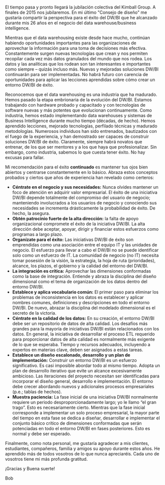 ﻿---
UniqueId: JpjtNSvDiZ
Title: "Consejo de diseño #178: Conceptos probados y ciertos para el éxito del DW-BI"
Url: 2015/conceptos-probados-y-ciertos-datawarehouse-businessintelligence.html
Date: 2017-01-06T02:15:23.8710000+01:00
SecondaryDate: 2015-10-01T00:00:00.0000000
Description: "Mi recomendación para el éxito continuado es mantener tus ojos bien abiertos y centrarse constantemente en lo básico. Abraza estos conceptos probados y ciertos que años de experiencia han revelado como certeros."
Author: Bob Becker
Category: Fundamentos Business Intelligence
RelatedUrl: http://www.kimballgroup.com/2015/10/design-tip-178-tried-and-true-concepts-for-dw-bi-success/
IsDraft: false

---
El tiempo pasa y pronto llegará la jubilación colectiva del Kimball Group. A finales de 2015 nos jubilaremos. En mi último "Consejo de diseño" me gustaría compartir la perspectiva para el éxito del DW/BI que he alcanzado durante mis 26 años en el negocio del data warehouse/business intelligence.

Mientras que el data warehousing existe desde hace mucho, continúan habiendo oportunidades importantes para las organizaciones de aprovechar la información para una toma de decisiones más efectiva. Constantemente surgen nuevas tecnologías que crean y nos permiten recopilar cada vez más datos granulados del mundo que nos rodea. Los datos y las analíticas que los rodean son tan interesantes e importantes como siempre – quizás incluso más. Nuevas y mejoradas soluciones DW/BI continuarán para ser implementadas. No habrá futuro con carencia de oportunidades para aplicar las lecciones aprendidas sobre cómo crear un entorno DW/BI de éxito.

Reconocemos que el data warehousing es una industria que ha madurado. Hemos pasado la etapa embrionaria de la evolución del DW/BI. Estamos trabajando con hardware probado y capacitado y con tecnologías de software nuevas y más potentes que evolucionan continuamente. Como industria, hemos estado implementando data warehouses y sistemas de Business Intelligence durante mucho tiempo (décadas, de hecho). Hemos aprendido lecciones, mejorado tecnologías, perfilado técnicas y madurado metodologías. Numerosos individuos han sido entrenados, bautizados con el fuego de la experiencia, y han demostrado ser capaces de construir soluciones DW/BI de éxito. Claramente, siempre habrá novatos que entrenar, de los que ser mentores y a los que haya que profesionalizar. Sin embargo, como industria, sabemos lo que cuesta tener éxito. No hay excusas para fallar.

Mi recomendación para el éxito **continuado** es mantener tus ojos bien abiertos y centrarse constantemente en lo básico. Abraza estos conceptos probados y ciertos que años de experiencia han revelado como certeros:

- **Céntrate en el negocio y sus necesidades:** Nunca olvides mantener un foco  de atención en adquirir valor empresarial. El éxito de una iniciativa DW/BI depende totalmente del compromiso del usuario de negocio; manteniendo involucrados a los usuarios de negocio y conociendo sus necesidades se incrementa drásticamente la probabilidad de éxito. De hecho, la asegura.
- **Obtén patrocinio fuerte de la alta dirección:** la falta de apoyo organizacional compromete el éxito de la iniciativa DW/BI. La alta dirección debe aceptar, apoyar, dirigir y financiar estos esfuerzos como programas a largo plazo.
- **Organízate para el éxito:** Las iniciativas DW/BI de éxito son emprendidas como una asociación entre el equipo IT y las unidades de negocio. El esfuerzo para llevar a cabo el DW/BI no se puede identificar solo como un esfuerzo de IT. La comunidad de negocio (no IT) necesita tomar posesión de la visión, la estrategia, la hoja de ruta (prioridades), alcance, los plazos, el gobierno y la calidad del entorno del DW/BI.
- **La integración es crítica:** Aprovechar las dimensiones conformadas como la base de integración. Entiende y abraza la disciplina del diseño dimensional como el tema de organización de los datos dentro del entorno DW/BI.
- **Establece y aplica vocabulario común:** El primer paso para eliminar los problemas de  inconsistencia en los datos es establecer y aplicar nombres comunes, definiciones y descripciones en todo el entorno DW/BI. De nuevo, abrazar la disciplina del modelado dimensional es el secreto de la victoria.
- **Céntrate en la calidad de los datos:** En su creación, el entorno DW/BI debe ser un repositorio de datos de alta calidad. Los desafíos más grandes para la mayoría de iniciativas DW/BI están relacionados con los datos. En general, la iniciativa de desarrollar el proceso ETL requerido para proporcionar datos de alta calidad es normalmente más exigente de lo que se esperaba. Tiempo y recursos adecuados, incluyendo a expertos en materias clave, deben ser asignados a estas tareas.
- **Establece un diseño escalonado, desarrollo y un plan de implementación:** Construir un entorno DW/BI es un esfuerzo significativo. Es casi imposible abordar todo al mismo tiempo.  Adopta un plan de desarrollo iterativo que evite  un alcance excesivamente ambicioso. Las iteraciones del proyecto necesitan ser identificadas para incorporar el diseño general, desarrollo e implementación. El entorno debe crecer abordando nuevos y adicionales procesos empresariales (p.e.; tablas de hechos).
- **Muestra paciencia:** La fase inicial de una iniciativa DW/BI normalmente requiere un periodo desproporcionadamente largo; yo le llamo “el gran trago”. Esto es necesariamente cierto. Mientras que la fase inicial corresponde a implementar un solo proceso empresarial, la mayor parte del tiempo en esta fase se dedica a diseñar, desarrollar e implementar el conjunto básico crítico de dimensiones conformadas que serán potenciadas en todo el entorno DW/BI en fases posteriores. Esto es normal y debe ser esperado.

Finalmente, como nota personal, me gustaría agradecer a mis clientes, estudiantes, compañeros, familia y amigos su apoyo durante estos años. He aprendido más de todos vosotros de lo que nunca apreciaréis. Cada uno de vosotros tiene mi más profunda gratitud.

¡Gracias y Buena suerte!

Bob